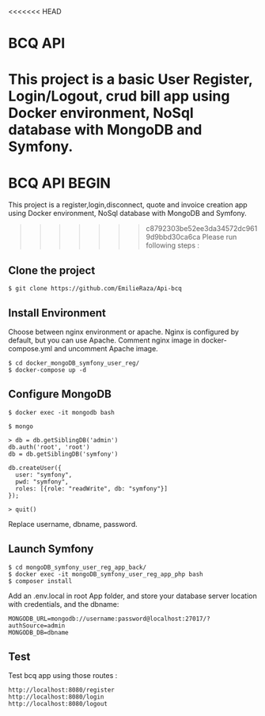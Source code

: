 <<<<<<< HEAD
# BCQ API

This project is a basic User Register, Login/Logout, crud bill app using Docker environment, NoSql database with MongoDB and Symfony.
=======
# BCQ API BEGIN

This project is a register,login,disconnect, quote and invoice creation app using Docker environment, NoSql database with MongoDB and Symfony.
>>>>>>> c8792303be52ee3da34572dc9619d9bbd30ca6ca
Please run following steps :

## Clone the project

``` 
$ git clone https://github.com/EmilieRaza/Api-bcq
```

## Install Environment
Choose between nginx environment or apache. Nginx is configured by default, but you can use Apache. Comment nginx image in docker-compose.yml and uncomment Apache image.

``` 
$ cd docker_mongoDB_symfony_user_reg/
$ docker-compose up -d
```

## Configure MongoDB
``` 
$ docker exec -it mongodb bash

$ mongo

> db = db.getSiblingDB('admin')
db.auth('root', 'root')
db = db.getSiblingDB('symfony')

db.createUser({
  user: "symfony",
  pwd: "symfony",
  roles: [{role: "readWrite", db: "symfony"}]
});

> quit()
```
Replace username, dbname, password.

## Launch Symfony

``` 
$ cd mongoDB_symfony_user_reg_app_back/
$ docker exec -it mongoDB_symfony_user_reg_app_php bash
$ composer install
```
Add an .env.local in root App folder, and store your database server location with credentials, and the dbname:
``` 
MONGODB_URL=mongodb://username:password@localhost:27017/?authSource=admin
MONGODB_DB=dbname
```

## Test
Test bcq app using those routes :
``` 
http://localhost:8080/register
http://localhost:8080/login
http://localhost:8080/logout
```


